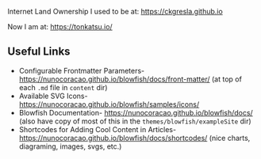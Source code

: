 
Internet Land Ownership
I used to be at: https://ckgresla.github.io

Now I am at: https://tonkatsu.io/


## Useful Links
- Configurable Frontmatter Parameters- https://nunocoracao.github.io/blowfish/docs/front-matter/  (at top of each `.md` file in `content` dir)
- Available SVG Icons- https://nunocoracao.github.io/blowfish/samples/icons/
- Blowfish Documentation- https://nunocoracao.github.io/blowfish/docs/ (also have copy of most of this in the `themes/blowfish/exampleSite` dir)
- Shortcodes for Adding Cool Content in Articles- https://nunocoracao.github.io/blowfish/docs/shortcodes/ (nice charts, diagraming, images, svgs, etc.)

